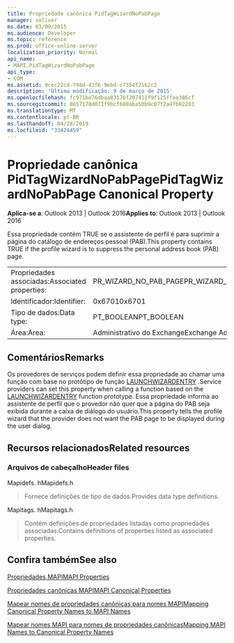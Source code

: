```yaml
---
title: Propriedade canônica PidTagWizardNoPabPage
manager: soliver
ms.date: 03/09/2015
ms.audience: Developer
ms.topic: reference
ms.prod: office-online-server
localization_priority: Normal
api_name:
- MAPI.PidTagWizardNoPabPage
api_type:
- COM
ms.assetid: 9cec22cd-798d-41f6-9ebd-c7354f2162c2
description: 'Última modificação: 9 de março de 2015'
ms.openlocfilehash: fc971be76dbaa83176f207411f9f125ffee386cf
ms.sourcegitcommit: 8657170d071f9bcf680aba50b9c07f2a4fb82283
ms.translationtype: MT
ms.contentlocale: pt-BR
ms.lasthandoff: 04/28/2019
ms.locfileid: "33424459"
---
```

# <a name="pidtagwizardnopabpage-canonical-property"></a><span data-ttu-id="2eb9e-103">Propriedade canônica PidTagWizardNoPabPage</span><span class="sxs-lookup"><span data-stu-id="2eb9e-103">PidTagWizardNoPabPage Canonical Property</span></span>

  
  
<span data-ttu-id="2eb9e-104">**Aplica-se a**: Outlook 2013 | Outlook 2016</span><span class="sxs-lookup"><span data-stu-id="2eb9e-104">**Applies to**: Outlook 2013 | Outlook 2016</span></span> 
  
<span data-ttu-id="2eb9e-105">Essa propriedade contém TRUE se o assistente de perfil é para suprimir a página do catálogo de endereços pessoal (PAB).</span><span class="sxs-lookup"><span data-stu-id="2eb9e-105">This property contains TRUE if the profile wizard is to suppress the personal address book (PAB) page.</span></span>
  
|||
|:-----|:-----|
|<span data-ttu-id="2eb9e-106">Propriedades associadas:</span><span class="sxs-lookup"><span data-stu-id="2eb9e-106">Associated properties:</span></span>  <br/> |<span data-ttu-id="2eb9e-107">PR_WIZARD_NO_PAB_PAGE</span><span class="sxs-lookup"><span data-stu-id="2eb9e-107">PR_WIZARD_NO_PAB_PAGE</span></span>  <br/> |
|<span data-ttu-id="2eb9e-108">Identificador:</span><span class="sxs-lookup"><span data-stu-id="2eb9e-108">Identifier:</span></span>  <br/> |<span data-ttu-id="2eb9e-109">0x6701</span><span class="sxs-lookup"><span data-stu-id="2eb9e-109">0x6701</span></span>  <br/> |
|<span data-ttu-id="2eb9e-110">Tipo de dados:</span><span class="sxs-lookup"><span data-stu-id="2eb9e-110">Data type:</span></span>  <br/> |<span data-ttu-id="2eb9e-111">PT_BOOLEAN</span><span class="sxs-lookup"><span data-stu-id="2eb9e-111">PT_BOOLEAN</span></span>  <br/> |
|<span data-ttu-id="2eb9e-112">Área:</span><span class="sxs-lookup"><span data-stu-id="2eb9e-112">Area:</span></span>  <br/> |<span data-ttu-id="2eb9e-113">Administrativo do Exchange</span><span class="sxs-lookup"><span data-stu-id="2eb9e-113">Exchange Administrative</span></span>  <br/> |
   
## <a name="remarks"></a><span data-ttu-id="2eb9e-114">Comentários</span><span class="sxs-lookup"><span data-stu-id="2eb9e-114">Remarks</span></span>

<span data-ttu-id="2eb9e-115">Os provedores de serviços podem definir essa propriedade ao chamar uma função com base no protótipo de função [LAUNCHWIZARDENTRY](launchwizardentry.md) .</span><span class="sxs-lookup"><span data-stu-id="2eb9e-115">Service providers can set this property when calling a function based on the [LAUNCHWIZARDENTRY](launchwizardentry.md) function prototype.</span></span> <span data-ttu-id="2eb9e-116">Essa propriedade informa ao assistente de perfil que o provedor não quer que a página do PAB seja exibida durante a caixa de diálogo do usuário.</span><span class="sxs-lookup"><span data-stu-id="2eb9e-116">This property tells the profile wizard that the provider does not want the PAB page to be displayed during the user dialog.</span></span> 
  
## <a name="related-resources"></a><span data-ttu-id="2eb9e-117">Recursos relacionados</span><span class="sxs-lookup"><span data-stu-id="2eb9e-117">Related resources</span></span>

### <a name="header-files"></a><span data-ttu-id="2eb9e-118">Arquivos de cabeçalho</span><span class="sxs-lookup"><span data-stu-id="2eb9e-118">Header files</span></span>

<span data-ttu-id="2eb9e-119">Mapidefs. h</span><span class="sxs-lookup"><span data-stu-id="2eb9e-119">Mapidefs.h</span></span>
  
> <span data-ttu-id="2eb9e-120">Fornece definições de tipo de dados.</span><span class="sxs-lookup"><span data-stu-id="2eb9e-120">Provides data type definitions.</span></span>
    
<span data-ttu-id="2eb9e-121">Mapitags. h</span><span class="sxs-lookup"><span data-stu-id="2eb9e-121">Mapitags.h</span></span>
  
> <span data-ttu-id="2eb9e-122">Contém definições de propriedades listadas como propriedades associadas.</span><span class="sxs-lookup"><span data-stu-id="2eb9e-122">Contains definitions of properties listed as associated properties.</span></span>
    
## <a name="see-also"></a><span data-ttu-id="2eb9e-123">Confira também</span><span class="sxs-lookup"><span data-stu-id="2eb9e-123">See also</span></span>



[<span data-ttu-id="2eb9e-124">Propriedades MAPI</span><span class="sxs-lookup"><span data-stu-id="2eb9e-124">MAPI Properties</span></span>](mapi-properties.md)
  
[<span data-ttu-id="2eb9e-125">Propriedades canônicas MAPI</span><span class="sxs-lookup"><span data-stu-id="2eb9e-125">MAPI Canonical Properties</span></span>](mapi-canonical-properties.md)
  
[<span data-ttu-id="2eb9e-126">Mapear nomes de propriedades canônicas para nomes MAPI</span><span class="sxs-lookup"><span data-stu-id="2eb9e-126">Mapping Canonical Property Names to MAPI Names</span></span>](mapping-canonical-property-names-to-mapi-names.md)
  
[<span data-ttu-id="2eb9e-127">Mapear nomes MAPI para nomes de propriedades canônicas</span><span class="sxs-lookup"><span data-stu-id="2eb9e-127">Mapping MAPI Names to Canonical Property Names</span></span>](mapping-mapi-names-to-canonical-property-names.md)

